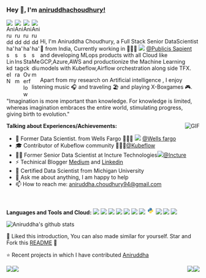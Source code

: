 ### Hey 👋, I'm [aniruddhachoudhury!](https://github.com/aniruddhachoudhury)


<a href="https://www.linkedin.com/in/aniruddha-choudhury-5a34b511b/">
  <img align="left" alt="Aniruddha's LinkdeIN" width="22px" src="https://cdn.jsdelivr.net/npm/simple-icons@v3/icons/linkedin.svg" />
</a>
<a href="https://instagram.com/aniruddha_chou?igshid=b8q8n59hmpuz">
  <img align="left" alt="Aniruddha's Instagram" width="22px" src="https://cdn.jsdelivr.net/npm/simple-icons@v3/icons/instagram.svg" />
</a>
<a href="https://stackoverflow.com/users/9318797/aniruddha-choudhury">
  <img align="left" alt="Aniruddha's StackOverflow" width="22px" src="https://cdn.jsdelivr.net/npm/simple-icons@v3/icons/stackoverflow.svg" />
</a>
<a href="https://medium.com/@aniruddha.choudhury94">
  <img align="left" alt="Aniruddha's Medium" width="22px" src="https://cdn.jsdelivr.net/npm/simple-icons@v3/icons/medium.svg" />
</a>
<br />
<br />

Hi, I'm Aniruddha Choudhury, a Full Stack Senior DataScientist  🚀 from India, Currently working  in 🙍🏽‍♂️ <code><img height="20" src="https://github.com/aniruddhachoudhury/Credit-Risk-Model/blob/master/ps-logo-NEW.svg"></code> [@Publicis Sapient](https://www.publicissapient.com/) and developing MLops products with all Cloud like GCP,Azure,AWS and productionize the Machine Learning models with Kubeflow,Airflow orchestration along side TFX.   

Apart from my research on Artificial intelligence , I enjoy listening music 🎧 and traveling 🏖️ and playing X-Boxgames 🎮.

"Imagination is more important than knowledge. For knowledge is limited, whereas imagination embraces the entire world, stimulating progress, giving birth to evolution." 

  <img align="right" alt="GIF" src="https://media.giphy.com/media/CVtNe84hhYF9u/giphy.gif" />


**Talking about Experiences/Achievements:**

- 🥇 Former  Data Scientist. from Wells Fargo 👨🏽‍💻 <code><img height="20" src="https://github.com/aniruddhachoudhury/Credit-Risk-Model/blob/master/Wells_Fargo_Bank_logotype_logo_3D.jpg"></code> [@Wells fargo](https://www.wellsfargo.com/)
- 🎓 Contributor of Kubeflow community 👨🏽‍💼[@Kubeflow](https://www.kubeflow.org/) 
- 👨‍💻 Former Senior Data Scientist at Incture Technologies<code><img height="20" src="https://github.com/aniruddhachoudhury/Credit-Risk-Model/blob/master/incture-technologies_owler_20160227_014455_original.png"></code>[@Incture](https://incture.com/)
- ⚡️  Techinical Blogger [Medium](https://medium.com/@aniruddha.choudhury94) and [Linkedin](https://www.linkedin.com/in/aniruddha-choudhury-5a34b511b/)
- 🤝 Certified Data Scientist from Michigan University
- 💬 Ask me about anything, I am happy to help
- 📫 How to reach me: aniruddha.choudhury94@gmail.com

&nbsp;

**Languages and Tools and Cloud:**
<code><img height="20" src="https://github.com/aniruddhachoudhury/Credit-Risk-Model/blob/master/avatar?raw=true"></code>
<code><img height="20" src="https://raw.githubusercontent.com/aniruddhachoudhury/Credit-Risk-Model/master/1024px-Microsoft_Azure_Logo.svg.png"></code>
<code><img height="20" src="https://raw.githubusercontent.com/aniruddhachoudhury/Credit-Risk-Model/master/1*WCsqMt85nMP0DvYv0JnkOA.png"></code>
<code><img height="20" src="https://github.com/aniruddhachoudhury/Credit-Risk-Model/blob/master/Pytorch_logo.png"></code>
<code><img height="20" src="https://github.com/aniruddhachoudhury/Credit-Risk-Model/blob/master/logo.png"></code>
<code><img height="20" src="https://github.com/aniruddhachoudhury/Credit-Risk-Model/blob/master/social_default-1d3b50b1eba4c2b06244425ff0c49570.jpg"></code>
<code><img height="20" src="https://github.com/aniruddhachoudhury/Credit-Risk-Model/blob/master/horizontal-logo-monochromatic-white.png"></code>
<code><img height="20" src="https://raw.githubusercontent.com/github/explore/80688e429a7d4ef2fca1e82350fe8e3517d3494d/topics/python/python.png"></code>
<code><img height="20" src="https://github.com/aniruddhachoudhury/Credit-Risk-Model/blob/master/hM6lnfw8_400x400.jpg"></code>
<code><img height="20" src="https://raw.githubusercontent.com/aniruddhachoudhury/Credit-Risk-Model/master/apple-icon.png"></code>
<code><img height="20" src="https://raw.githubusercontent.com/aniruddhachoudhury/Credit-Risk-Model/master/AirflowLogo.png"></code>

![Aniruddha's github stats](https://github-readme-stats.vercel.app/api?username=aniruddhachoudhury&show_icons=true&hide_border=true)

:pushpin: Liked this introduction, You can also made similar for yourself. Star and Fork this [README](https://github.com/aniruddhachoudhury/aniruddhachoudhury) :pencil:

⭐️ Recent projects in which I have contributed [Aniruddha](https://github.com/aniruddhachoudhury)


<a href="https://github.com/aniruddhachoudhury/Stock-Market-Analysis">
  <img align="left" src="https://github-readme-stats.vercel.app/api/pin/?username=aniruddhachoudhury&repo=Stock-Market-Analysis" />
</a>

<a href="https://github.com/aniruddhachoudhury/BERT-Tutorials">
  <img align="right" src="https://github-readme-stats.vercel.app/api/pin/?username=aniruddhachoudhury&repo=BERT-Tutorials" />
</a>

<a href="https://github.com/aniruddhachoudhury/NLP-Sentiment-Classification">
  <img align="left" src="https://github-readme-stats.vercel.app/api/pin/?username=aniruddhachoudhury&repo=NLP-Sentiment-Classification" />
</a>

<a href="https://github.com/aniruddhachoudhury/Data-Science-Books">
  <img align="right" src="https://github-readme-stats.vercel.app/api/pin/?username=aniruddhachoudhury&repo=Data-Science-Books" />
</a>


